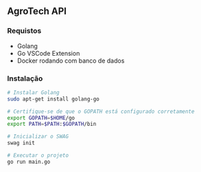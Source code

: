 ## AgroTech API

### Requistos 

- Golang
- Go VSCode Extension
- Docker rodando com banco de dados

### Instalação

```bash
# Instalar Golang
sudo apt-get install golang-go

# Certifique-se de que o GOPATH está configurado corretamente
export GOPATH=$HOME/go
export PATH=$PATH:$GOPATH/bin

# Inicializar o SWAG
swag init

# Executar o projeto
go run main.go
```